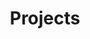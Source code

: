 ---
layout: page
title: Projects
permalink: /projects
nav: true
nav_order:
dropdown: true
children: 
    - title: Asset registry
      permalink: /asset_registru
    - title: divider
    - title: Agriculture recommendations
      permalink: /ag_rec
    - title: divider
    - title: MessageCast
      permalink: /message_cast
    - title: divider
    - title: Creating books
      permalink: /new_guide_setup
---